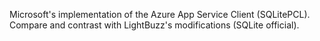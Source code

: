 Microsoft's implementation of the Azure App Service Client (SQLitePCL). Compare and contrast with LightBuzz's modifications (SQLite official).
